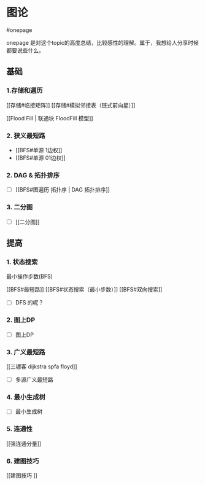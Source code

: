 # 图论
#onepage

onepage 是对这个topic的高度总结，比较感性的理解。属于，我想给人分享时候都要说些什么。


## 基础

### 1.存储和遍历

[[存储#临接矩阵]]
[[存储#模拟邻接表（链式前向星）]]

[[Flood Fill | 联通块 FloodFill 模型]]

### 2. 狭义最短路
- [[BFS#单源 1边权]]
- [[BFS#单源 01边权]]

### 2. DAG & 拓扑排序

- [ ] [[BFS#图遍历 拓扑序 | DAG 拓扑排序]]

### 3. 二分图
- [ ] [[二分图]]

## 提高

### 1.  状态搜索
最小操作步数(BFS)

[[BFS#最短路]]
[[BFS#状态搜索（最小步数）]]
[[BFS#双向搜索]]

- [ ] DFS 的呢？
### 2. 图上DP
- [ ] 图上DP
### 3. 广义最短路
[[三镖客 dijkstra spfa floyd]]
- [ ] 多源广义最短路
### 4. 最小生成树
- [ ] 最小生成树
### 5. 连通性
[[强连通分量]]
### 6. 建图技巧

[[建图技巧 ]]
